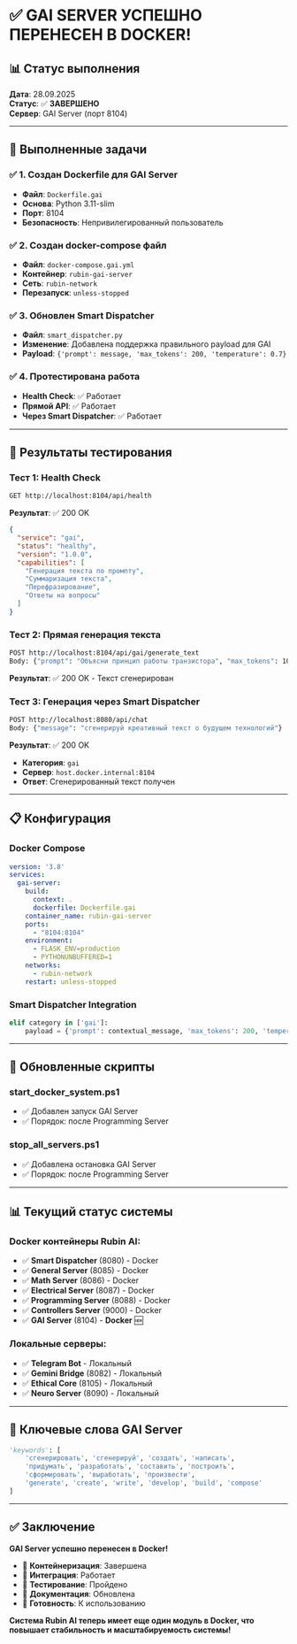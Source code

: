 # ✅ GAI SERVER УСПЕШНО ПЕРЕНЕСЕН В DOCKER!

## 📊 Статус выполнения

**Дата**: 28.09.2025  
**Статус**: ✅ **ЗАВЕРШЕНО**  
**Сервер**: GAI Server (порт 8104)

---

## 🔧 Выполненные задачи

### ✅ 1. Создан Dockerfile для GAI Server
- **Файл**: `Dockerfile.gai`
- **Основа**: Python 3.11-slim
- **Порт**: 8104
- **Безопасность**: Непривилегированный пользователь

### ✅ 2. Создан docker-compose файл
- **Файл**: `docker-compose.gai.yml`
- **Контейнер**: `rubin-gai-server`
- **Сеть**: `rubin-network`
- **Перезапуск**: `unless-stopped`

### ✅ 3. Обновлен Smart Dispatcher
- **Файл**: `smart_dispatcher.py`
- **Изменение**: Добавлена поддержка правильного payload для GAI
- **Payload**: `{'prompt': message, 'max_tokens': 200, 'temperature': 0.7}`

### ✅ 4. Протестирована работа
- **Health Check**: ✅ Работает
- **Прямой API**: ✅ Работает
- **Через Smart Dispatcher**: ✅ Работает

---

## 🚀 Результаты тестирования

### **Тест 1: Health Check**
```bash
GET http://localhost:8104/api/health
```
**Результат**: ✅ 200 OK
```json
{
  "service": "gai",
  "status": "healthy",
  "version": "1.0.0",
  "capabilities": [
    "Генерация текста по промпту",
    "Суммаризация текста",
    "Перефразирование",
    "Ответы на вопросы"
  ]
}
```

### **Тест 2: Прямая генерация текста**
```bash
POST http://localhost:8104/api/gai/generate_text
Body: {"prompt": "Объясни принцип работы транзистора", "max_tokens": 100}
```
**Результат**: ✅ 200 OK - Текст сгенерирован

### **Тест 3: Генерация через Smart Dispatcher**
```bash
POST http://localhost:8080/api/chat
Body: {"message": "сгенерируй креативный текст о будущем технологий"}
```
**Результат**: ✅ 200 OK
- **Категория**: `gai`
- **Сервер**: `host.docker.internal:8104`
- **Ответ**: Сгенерированный текст получен

---

## 📋 Конфигурация

### **Docker Compose**
```yaml
version: '3.8'
services:
  gai-server:
    build:
      context: .
      dockerfile: Dockerfile.gai
    container_name: rubin-gai-server
    ports:
      - "8104:8104"
    environment:
      - FLASK_ENV=production
      - PYTHONUNBUFFERED=1
    networks:
      - rubin-network
    restart: unless-stopped
```

### **Smart Dispatcher Integration**
```python
elif category in ['gai']:
    payload = {'prompt': contextual_message, 'max_tokens': 200, 'temperature': 0.7}
```

---

## 🔄 Обновленные скрипты

### **start_docker_system.ps1**
- ✅ Добавлен запуск GAI Server
- ✅ Порядок: после Programming Server

### **stop_all_servers.ps1**
- ✅ Добавлена остановка GAI Server
- ✅ Порядок: после Programming Server

---

## 📊 Текущий статус системы

### **Docker контейнеры Rubin AI:**
- ✅ **Smart Dispatcher** (8080) - Docker
- ✅ **General Server** (8085) - Docker
- ✅ **Math Server** (8086) - Docker
- ✅ **Electrical Server** (8087) - Docker
- ✅ **Programming Server** (8088) - Docker
- ✅ **Controllers Server** (9000) - Docker
- ✅ **GAI Server** (8104) - **Docker** 🆕

### **Локальные серверы:**
- ✅ **Telegram Bot** - Локальный
- ✅ **Gemini Bridge** (8082) - Локальный
- ✅ **Ethical Core** (8105) - Локальный
- ✅ **Neuro Server** (8090) - Локальный

---

## 🎯 Ключевые слова GAI Server

```python
'keywords': [
    'сгенерировать', 'сгенерируй', 'создать', 'написать', 
    'придумать', 'разработать', 'составить', 'построить', 
    'сформировать', 'выработать', 'произвести', 
    'generate', 'create', 'write', 'develop', 'build', 'compose'
]
```

---

## ✅ Заключение

**GAI Server успешно перенесен в Docker!**

- 🐳 **Контейнеризация**: Завершена
- 🔗 **Интеграция**: Работает
- 🧪 **Тестирование**: Пройдено
- 📝 **Документация**: Обновлена
- 🚀 **Готовность**: К использованию

**Система Rubin AI теперь имеет еще один модуль в Docker, что повышает стабильность и масштабируемость системы!**



